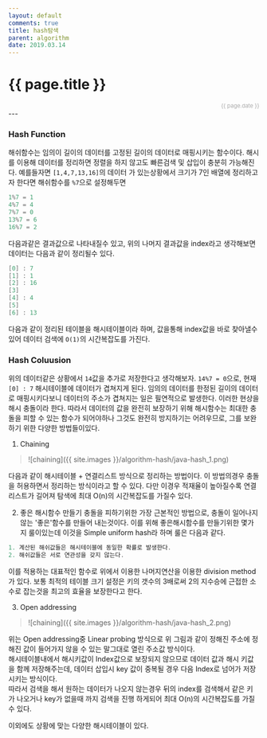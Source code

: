 ```yaml
---
layout: default
comments: true
title: hash탐색
parent: algorithm
date: 2019.03.14
---
```


<h1>{{ page.title }}</h1>  
<div style="text-align:right; font-size:11px; color:#aaa">{{ page.date }} </div>
---

### Hash Function
해쉬함수는 임의이 길이의 데이터를 고정된 길이의 데이터로 매핑시키는 함수이다. 해시를 이용해 데이터를 정리하면 정렬을 하지 않고도 빠른검색 및 삽입이 충분히 가능해진다. 예를들자면 `[1,4,7,13,16]`의 데이터 가 있는상황에서 크기가 7인 배열에 정리하고자 한다면 해쉬함수를 `%7`으로 설정해두면 

```c
1%7 = 1
4%7 = 4
7%7 = 0
13%7 = 6
16%7 = 2
```

다음과같은 결과값으로 나타내질수 있고, 위의 나머지 결과값을 index라고 생각해보면 데이터는 다음과 같이 정리될수 있다.

```c
[0] : 7
[1] : 1
[2] : 16
[3]
[4] : 4
[5]
[6] : 13
```

다음과 같이 정리된 테이블을 해시테이블이라 하며, 값을통해 index값을 바로 찾아낼수 있어 데이터 검색에 `O(1)`의 시간복잡도를 가진다.

### Hash Coluusion
위의 데이터같은 상황에서 `14`값을 추가로 저장한다고 생각해보자. `14%7 = 0`으로, 현재 `[0] : 7` 해시테이블에 데이터가 겹쳐지게 된다. 임의의 데이터를 한정된 길이의 데이터로 매핑시키다보니 데이터의 주소가 겹쳐지는 일은 필연적으로 발생한다. 이러한 현상을 해시 충돌이라 한다. 따라서 데이터의 값을 완전히 보장하기 위해 해시함수는 최대한 충돌을 피할 수 있는 함수가 되어야하나 그것도 완전히 방지하기는 어려우므로, 그를 보완하기 위한 다양한 방법들이있다.

1. Chaining
> ![chaining]({{ site.images }}/algorithm-hash/java-hash_1.png)

다음과 같이 해시테이블 + 연결리스트 방식으로 정리하는 방법이다. 이 방법의경우 충돌을 허용하면서 정리하는 방식이라고 할 수 있다. 다만 이경우 적재율이 높아질수록 연결 리스트가 길어져 탐색에 최대 O(n)의 시간복잡도를 가질수 있다.

2. 좋은 해시함수 만들기
충돌을 피하기위한 가장 근본적인 방법으로, 충돌이 일어나지않는 '좋은'함수를 만들어 내는것이다. 이를 위해 좋은해시함수를 만들기위한 몇가지 룰이있는데 이것을 Simple uniform hash라 하며 룰은 다음과 같다.

```c
1. 계산된 해쉬값들은 해시테이블에 동일한 확률로 발생한다.
2. 해쉬값들은 서로 연관성을 갖지 않는다.
```

이를 적용하는 대표적인 함수로 위에서 이용한 나머지연산을 이용한 division method 가 있다. 보통 최적의 테이블 크기 설정은 키의 갯수의 3배로써 2의 지수승에 근접한 소수로 잡는것을 최고의 효율을 보장한다고 한다.

3. Open addressing
> ![chaining]({{ site.images }}/algorithm-hash/java-hash_2.png)

위는 Open addressing중 Linear probing 방식으로 위 그림과 같이 정해진 주소에 정해진 값이 들어가지 않을 수 있는 말그대로 열린 주소값 방식이다.   
해시테이블내에서 해시키값이 Index값으로 보장되지 않으므로 데이터 값과 해시 키값을 함께 저장해주는데, 데이터 삽입시 key 값이 중복될 경우 다음 Index로 넘어가 저장시키는 방식이다.   
따라서 검색을 해서 원하는 데이터가 나오지 않는경우 뒤의 index를 검색해서 같은 키가 나오거나 key가 없을때 까지 검색을 진행 하게되어 최대 O(n)의 시간복잡도를 가질수 있다.

이외에도 상황에 맞는 다양한 해시테이블이 있다.  


  
  
